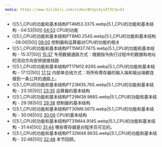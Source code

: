 ```yaml
---
media: https://www.bilibili.com/video/BV1ps4y1d73V?p=61
---
```


- ![[5.1_CPU的功能和基本结构PT4M53.337S.webp|5.1_CPU的功能和基本结构 - 04:53|50]] [04:53](https://www.bilibili.com/video/BV1ps4y1d73V?p=61&t=293.337366#t=04:53.34) CPU的功能
- ![[5.1_CPU的功能和基本结构PT8M0.254S.webp|5.1_CPU的功能和基本结构 - 08:00|50]] [08:00](https://www.bilibili.com/video/BV1ps4y1d73V?p=61&t=480.253967#t=08:00.25) 控制器和运算器对CPU的功能的相关
- ![[5.1_CPU的功能和基本结构PT15M37.747S.webp|5.1_CPU的功能和基本结构 - 15:37|50]] [15:37](https://www.bilibili.com/video/BV1ps4y1d73V?p=61&t=937.747006#t=15:37.75) 专用数据通路方式：根据指令执行过程中的数据和地址的流动方向安排链接线路
- ![[5.1_CPU的功能和基本结构PT17M12.929S.webp|5.1_CPU的功能和基本结构 - 17:12|50]] [17:12](https://www.bilibili.com/video/BV1ps4y1d73V?p=61&t=1032.929159#t=17:12.93)  内部单总线方式：将所有寄存器的输入端和输出端都连接到一条公共的通路上。
- ![[5.1_CPU的功能和基本结构PT23M35.76S.webp|5.1_CPU的功能和基本结构 - 23:35|50]] [23:35](https://www.bilibili.com/video/BV1ps4y1d73V?p=61&t=1415.759523#t=23:35.76) 运算器的基本结构
- ![[5.1_CPU的功能和基本结构PT29M38.988S.webp|5.1_CPU的功能和基本结构 - 29:38|50]] [29:38](https://www.bilibili.com/video/BV1ps4y1d73V?p=61&t=1778.98827#t=29:38.99) 控制器的基本结构
- ![[5.1_CPU的功能和基本结构PT30M6.567S.webp|5.1_CPU的功能和基本结构 - 30:06|50]] [30:06](https://www.bilibili.com/video/BV1ps4y1d73V?p=61&t=1806.566988#t=30:06.57) CPU的基本结构
- ![[5.1_CPU的功能和基本结构PT31M44.914S.webp|5.1_CPU的功能和基本结构 - 31:44|50]] [31:44](https://www.bilibili.com/video/BV1ps4y1d73V?p=61&t=1904.914117#t=31:44.91) 哪些寄存器是对程序员可见的。
- ![[5.1_CPU的功能和基本结构PT32M48.963S.webp|5.1_CPU的功能和基本结构 - 32:48|50]] [32:48](https://www.bilibili.com/video/BV1ps4y1d73V?p=61&t=1968.963111#t=32:48.96)  本节回顾。 